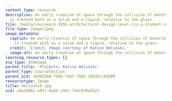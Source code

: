 ```yaml
---
content_type: resource
description: An early creation of space through the collision of materials. Concrete
  is treated both as a solid and a liquid, relative to the glass.
file: /media/courses/4-155b-architectural-design-level-iii-a-student-center-for-mit-fall-2004/24a10862e87c0a36c463744c970e5323_helinski6.jpg
file_type: image/jpeg
image_metadata:
  caption: An early creation of space through the collision of materials. Concrete
    is treated both as a solid and a liquid, relative to the glass.
  credit: 'Credit: Image courtesy of Katice Helinski.'
  image-alt: An early creation of space through the collision of materials.
learning_resource_types: []
ocw_type: OCWImage
parent_title: 'Projects: Katice Helinski'
parent_type: CourseSection
parent_uid: 34d025b0-7565-7a67-7402-1b63bcc83d09
resourcetype: Image
title: helinski6.jpg
uid: 24a10862-e87c-0a36-c463-744c970e5323
---
```

